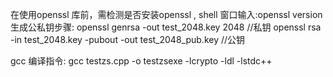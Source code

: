 在使用openssl 库前，需检测是否安装openssl , shell 窗口输入:openssl version 
生成公私钥步骤:
openssl genrsa -out test_2048.key 2048 //私钥
openssl rsa -in test_2048.key -pubout -out test_2048_pub.key //公钥

gcc 编译指令:
gcc testzs.cpp -o testzsexe  -lcrypto -ldl -lstdc++
